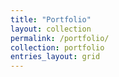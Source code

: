 ```yaml
---
title: "Portfolio"
layout: collection
permalink: /portfolio/
collection: portfolio
entries_layout: grid
---
```

